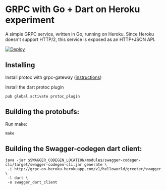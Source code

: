 # GRPC with Go + Dart on Heroku experiment

A simple GRPC service, written in Go, running on Heroku. Since Heroku doesn't
support HTTP/2, this service is exposed as an HTTP+JSON API.

[![Deploy](https://www.herokucdn.com/deploy/button.png)](https://heroku.com/deploy)

## Installing

Install protoc with grpc-gateway ([instructions](https://github.com/grpc-ecosystem/grpc-gateway#installation))

Install the dart protoc plugin

```
pub global activate protoc_plugin
```

## Building the protobufs:

Run make:

```
make
```

## Building the Swagger-codegen dart client:

```
java -jar $SWAGGER_CODEGEN_LOCATION/modules/swagger-codegen-cli/target/swagger-codegen-cli.jar generate \
 -i http://grpc-on-heroku.herokuapp.com/v1/helloworld/greeter/swagger \
 -l dart \
 -o swagger_dart_client
```